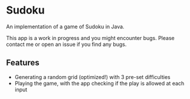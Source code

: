 # Sudoku

An implementation of a game of Sudoku in Java.

This app is a work in progress and you might encounter bugs. Please contact me or open an issue if you find any bugs.

## Features
- Generating a random grid (optimized!) with 3 pre-set difficulties
- Playing the game, with the app checking if the play is allowed at each input
